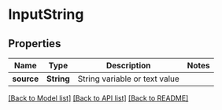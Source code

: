 # InputString

## Properties
Name | Type | Description | Notes
------------ | ------------- | ------------- | -------------
**source** | **String** | String variable or text value | 

[[Back to Model list]](../README.md#documentation-for-models) [[Back to API list]](../README.md#documentation-for-api-endpoints) [[Back to README]](../README.md)


